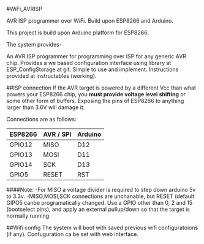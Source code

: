 #WiFi_AVRISP

  AVR ISP programmer over WiFi. Build upon ESP8266 and Arduino.

  This project is build upon Arduino platform for ESP8266.

  The system provides-

  An AVR ISP programmer for programming over ISP for any generic AVR chip.
  Provides a we based configuration interface using library at ESP_ConfigStorage at git.
  Simple to use and implement. Instructions provided at instructables (working).
  
##ISP connection
  If the AVR target is powered by a different Vcc than what powers your ESP8266
  chip, you **must provide voltage level shifting** or some other form of buffers.
  Exposing the pins of ESP8266 to anything larger than 3.6V will damage it.

  Connections are as follows:

| ESP8266 | AVR / SPI | Arduino |
| ------- | --------- | ------- |
| GPIO12  | MISO      | D12     |
| GPIO13  | MOSI      | D11     |
| GPIO14  | SCK       | D13     |
| GPIO5   | RESET     | RST     |

####Note:
-For MISO a voltage divider is required to step down arduino 5v to 3.3v.
-MISO,MOSI,SCK connections are unchanable, but RESET (default GIPO5 canbe programatically changed. Use a GPIO other than 0, 2 and 15 (bootselect pins), and apply an external pullup/down so that the target is normally running.
  
##Wifi config
  The system will boot with saved previous wifi configuratoions (if any). Confuguration ca be set with web interface.
  

